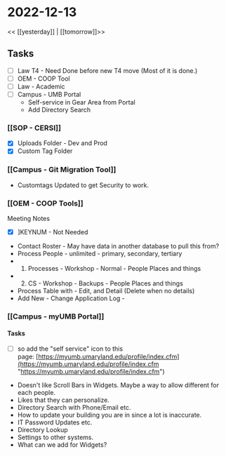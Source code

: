 # 2022-12-13
<< [[yesterday]] | [[tomorrow]]>>
## Tasks
- [ ] Law T4 - Need Done before new T4 move (Most of it is done.)
- [ ] OEM - COOP Tool
- [ ] Law - Academic
- [ ] Campus - UMB Portal 
	- Self-service in Gear Area from Portal
	- Add Directory Search

### [[SOP - CERSI]]
- [x] Uploads Folder - Dev and Prod
- [x] Custom Tag Folder
 
### [[Campus - Git Migration Tool]]
- Customtags Updated to get Security to work.

### [[OEM - COOP Tools]]
Meeting Notes
- [x] ]KEYNUM - Not Needed

- Contact Roster - May have data in another database to pull this from?
- Process People - unlimited - primary, secondary, tertiary
- 1. Processes - Workshop -  Normal - People Places and things 
- 2. CS - Workshop -  Backups - People Places and things
- Process Table with - Edit, and Detail (Delete when no details)
- Add New - Change Application Log - 


### [[Campus - myUMB Portal]]
#### Tasks
- [ ] so add the "self service" icon to this page: [https://myumb.umaryland.edu/profile/index.cfm](https://myumb.umaryland.edu/profile/index.cfm "https://myumb.umaryland.edu/profile/index.cfm")


- Doesn't like Scroll Bars in Widgets.  Maybe a way to allow different for each people.
- Likes that they can personalize.
- Directory Search with Phone/Email etc.
- How to update your building you are in since a lot is inaccurate.
- IT Password Updates etc.
- Directory Lookup 
- Settings to other systems.
- What can we add for Widgets?


